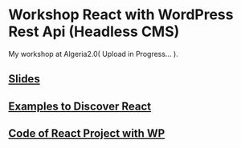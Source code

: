 # Workshop React with WordPress Rest Api (Headless CMS)  

My workshop at Algeria2.0( Upload in Progress... ).

## [Slides](./Slides.pdf)

## [Examples to Discover React](./DiscoverReact-Examples/)

## [Code of React Project with WP](./ReactWP/)
